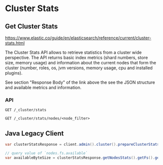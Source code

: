 # Cluster Stats

## Get Cluster Stats

https://www.elastic.co/guide/en/elasticsearch/reference/current/cluster-stats.html

The Cluster Stats API allows to retrieve statistics from a cluster wide perspective. The API returns
basic index metrics (shard numbers, store size, memory usage) and information about the current
nodes that form the cluster (number, roles, os, jvm versions, memory usage, cpu and installed
plugins).

See section "Response Body" of the link above the see the JSON structure and available metrics and information.

### API

```
GET /_cluster/stats
```

```
GET /_cluster/stats/nodes/<node_filter>
```

## Java Legacy Client

```java
var clusterStatsResponse = client.admin().cluster().prepareClusterStats().get();

// query value of `nodes.fs.available`
var availableByteSize = clusterStatsResponse.getNodesStats().getFs().getAvailable();
```
